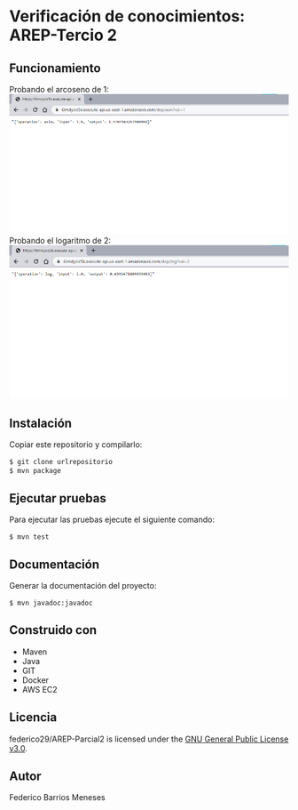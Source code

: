 # Verificación de conocimientos: AREP-Tercio 2
## Funcionamiento
Probando el arcoseno de 1:
![](img/demo1.png)
Probando el logaritmo de 2:
![](img/demo2.png)
## Instalación
Copiar este repositorio y compilarlo:
```
$ git clone urlrepositorio
$ mvn package
```

## Ejecutar pruebas
Para ejecutar las pruebas ejecute el siguiente comando:
```
$ mvn test
```

## Documentación
Generar la documentación del proyecto:
```
$ mvn javadoc:javadoc
```

## Construido con
- Maven
- Java
- GIT
- Docker
- AWS EC2

## Licencia
federico29/AREP-Parcial2 is licensed under the [GNU General Public License v3.0](https://www.gnu.org/licenses/gpl-3.0.html).

## Autor
Federico Barrios Meneses
